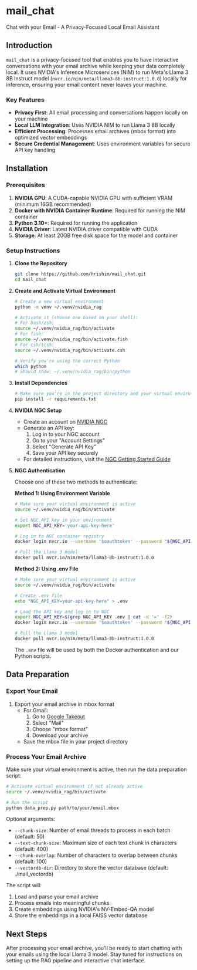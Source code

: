 # mail_chat
Chat with your Email - A Privacy-Focused Local Email Assistant

## Introduction
`mail_chat` is a privacy-focused tool that enables you to have interactive conversations with your email archive while keeping your data completely local. It uses NVIDIA's Inference Microservices (NIM) to run Meta's Llama 3 8B Instruct model (`nvcr.io/nim/meta/llama3-8b-instruct:1.0.0`) locally for inference, ensuring your email content never leaves your machine.

### Key Features
- **Privacy First**: All email processing and conversations happen locally on your machine
- **Local LLM Integration**: Uses NVIDIA NIM to run Llama 3 8B locally
- **Efficient Processing**: Processes email archives (mbox format) into optimized vector embeddings
- **Secure Credential Management**: Uses environment variables for secure API key handling

## Installation

### Prerequisites
1. **NVIDIA GPU**: A CUDA-capable NVIDIA GPU with sufficient VRAM (minimum 16GB recommended)
2. **Docker with NVIDIA Container Runtime**: Required for running the NIM container
3. **Python 3.10+**: Required for running the application
4. **NVIDIA Driver**: Latest NVIDIA driver compatible with CUDA
5. **Storage**: At least 20GB free disk space for the model and container

### Setup Instructions

1. **Clone the Repository**
   ```bash
   git clone https://github.com/hrishim/mail_chat.git
   cd mail_chat
   ```

2. **Create and Activate Virtual Environment**
   ```bash
   # Create a new virtual environment
   python -m venv ~/.venv/nvidia_rag
   
   # Activate it (choose one based on your shell):
   # For bash/zsh:
   source ~/.venv/nvidia_rag/bin/activate
   # For fish:
   source ~/.venv/nvidia_rag/bin/activate.fish
   # For csh/tcsh:
   source ~/.venv/nvidia_rag/bin/activate.csh
   
   # Verify you're using the correct Python
   which python
   # Should show: ~/.venv/nvidia_rag/bin/python
   ```

3. **Install Dependencies**
   ```bash
   # Make sure you're in the project directory and your virtual environment is active
   pip install -r requirements.txt
   ```

4. **NVIDIA NGC Setup**
   - Create an account on [NVIDIA NGC](https://catalog.ngc.nvidia.com/)
   - Generate an API key:
     1. Log in to your NGC account
     2. Go to your "Account Settings"
     3. Select "Generate API Key"
     4. Save your API key securely
   - For detailed instructions, visit the [NGC Getting Started Guide](https://docs.nvidia.com/ngc/gpu-cloud/ngc-overview/)

5. **NGC Authentication**
   
   Choose one of these two methods to authenticate:

   **Method 1: Using Environment Variable**
   ```bash
   # Make sure your virtual environment is active
   source ~/.venv/nvidia_rag/bin/activate
   
   # Set NGC API key in your environment
   export NGC_API_KEY='your-api-key-here'
   
   # Log in to NGC container registry
   docker login nvcr.io --username '$oauthtoken' --password "${NGC_API_KEY}"
   
   # Pull the Llama 3 model
   docker pull nvcr.io/nim/meta/llama3-8b-instruct:1.0.0
   ```

   **Method 2: Using .env File**
   ```bash
   # Make sure your virtual environment is active
   source ~/.venv/nvidia_rag/bin/activate
   
   # Create .env file
   echo "NGC_API_KEY=your-api-key-here" > .env
   
   # Load the API key and log in to NGC
   export NGC_API_KEY=$(grep NGC_API_KEY .env | cut -d '=' -f2)
   docker login nvcr.io --username '$oauthtoken' --password "${NGC_API_KEY}"
   
   # Pull the Llama 3 model
   docker pull nvcr.io/nim/meta/llama3-8b-instruct:1.0.0
   ```

   The `.env` file will be used by both the Docker authentication and our Python scripts.

## Data Preparation

### Export Your Email
1. Export your email archive in mbox format
   - For Gmail:
     1. Go to [Google Takeout](https://takeout.google.com/)
     2. Select "Mail"
     3. Choose "mbox format"
     4. Download your archive
   - Save the mbox file in your project directory

### Process Your Email Archive
Make sure your virtual environment is active, then run the data preparation script:
```bash
# Activate virtual environment if not already active
source ~/.venv/nvidia_rag/bin/activate

# Run the script
python data_prep.py path/to/your/email.mbox
```

Optional arguments:
- `--chunk-size`: Number of email threads to process in each batch (default: 50)
- `--text-chunk-size`: Maximum size of each text chunk in characters (default: 400)
- `--chunk-overlap`: Number of characters to overlap between chunks (default: 100)
- `--vectordb-dir`: Directory to store the vector database (default: ./mail_vectordb)

The script will:
1. Load and parse your email archive
2. Process emails into meaningful chunks
3. Create embeddings using NVIDIA's NV-Embed-QA model
4. Store the embeddings in a local FAISS vector database

## Next Steps
After processing your email archive, you'll be ready to start chatting with your emails using the local Llama 3 model. Stay tuned for instructions on setting up the RAG pipeline and interactive chat interface.
